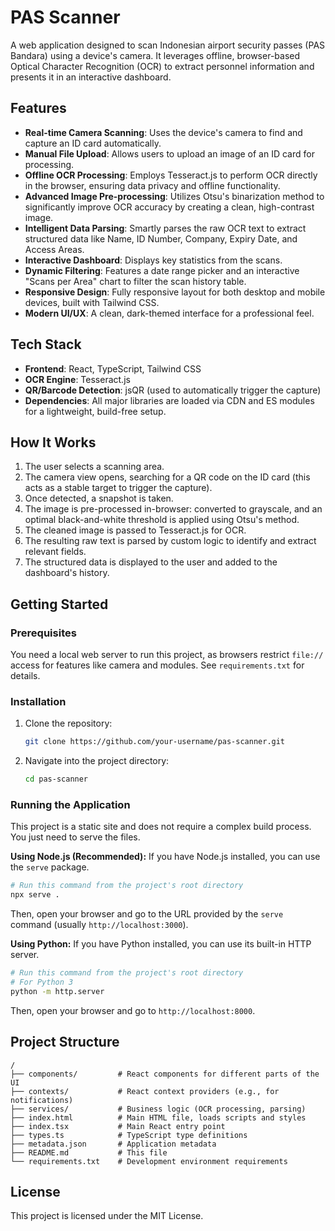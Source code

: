 # PAS Scanner

A web application designed to scan Indonesian airport security passes (PAS Bandara) using a device's camera. It leverages offline, browser-based Optical Character Recognition (OCR) to extract personnel information and presents it in an interactive dashboard.

## Features

-   **Real-time Camera Scanning**: Uses the device's camera to find and capture an ID card automatically.
-   **Manual File Upload**: Allows users to upload an image of an ID card for processing.
-   **Offline OCR Processing**: Employs Tesseract.js to perform OCR directly in the browser, ensuring data privacy and offline functionality.
-   **Advanced Image Pre-processing**: Utilizes Otsu's binarization method to significantly improve OCR accuracy by creating a clean, high-contrast image.
-   **Intelligent Data Parsing**: Smartly parses the raw OCR text to extract structured data like Name, ID Number, Company, Expiry Date, and Access Areas.
-   **Interactive Dashboard**: Displays key statistics from the scans.
-   **Dynamic Filtering**: Features a date range picker and an interactive "Scans per Area" chart to filter the scan history table.
-   **Responsive Design**: Fully responsive layout for both desktop and mobile devices, built with Tailwind CSS.
-   **Modern UI/UX**: A clean, dark-themed interface for a professional feel.

## Tech Stack

-   **Frontend**: React, TypeScript, Tailwind CSS
-   **OCR Engine**: Tesseract.js
-   **QR/Barcode Detection**: jsQR (used to automatically trigger the capture)
-   **Dependencies**: All major libraries are loaded via CDN and ES modules for a lightweight, build-free setup.

## How It Works

1.  The user selects a scanning area.
2.  The camera view opens, searching for a QR code on the ID card (this acts as a stable target to trigger the capture).
3.  Once detected, a snapshot is taken.
4.  The image is pre-processed in-browser: converted to grayscale, and an optimal black-and-white threshold is applied using Otsu's method.
5.  The cleaned image is passed to Tesseract.js for OCR.
6.  The resulting raw text is parsed by custom logic to identify and extract relevant fields.
7.  The structured data is displayed to the user and added to the dashboard's history.

## Getting Started

### Prerequisites

You need a local web server to run this project, as browsers restrict `file://` access for features like camera and modules. See `requirements.txt` for details.

### Installation

1.  Clone the repository:
    ```bash
    git clone https://github.com/your-username/pas-scanner.git
    ```
2.  Navigate into the project directory:
    ```bash
    cd pas-scanner
    ```

### Running the Application

This project is a static site and does not require a complex build process. You just need to serve the files.

**Using Node.js (Recommended):**
If you have Node.js installed, you can use the `serve` package.

```bash
# Run this command from the project's root directory
npx serve .
```

Then, open your browser and go to the URL provided by the `serve` command (usually `http://localhost:3000`).

**Using Python:**
If you have Python installed, you can use its built-in HTTP server.

```bash
# Run this command from the project's root directory
# For Python 3
python -m http.server
```

Then, open your browser and go to `http://localhost:8000`.

## Project Structure

```
/
├── components/         # React components for different parts of the UI
├── contexts/           # React context providers (e.g., for notifications)
├── services/           # Business logic (OCR processing, parsing)
├── index.html          # Main HTML file, loads scripts and styles
├── index.tsx           # Main React entry point
├── types.ts            # TypeScript type definitions
├── metadata.json       # Application metadata
├── README.md           # This file
└── requirements.txt    # Development environment requirements
```

## License

This project is licensed under the MIT License.
